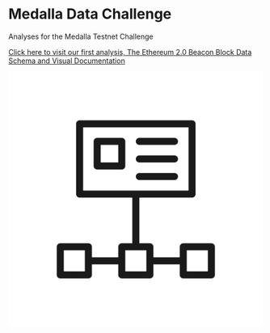 # Medalla Data Challenge
Analyses for the Medalla Testnet Challenge

[Click here to visit our first analysis, The Ethereum 2.0 Beacon Block Data Schema and Visual Documentation](/a001/the_ethereum_2_beacon_block_data_schema_and_visual_documentation.md)

<a href="https://www.google.com/" target="_blank">![This is an example of an image](/a001/images/blockblockdatalogo.png)</a>
